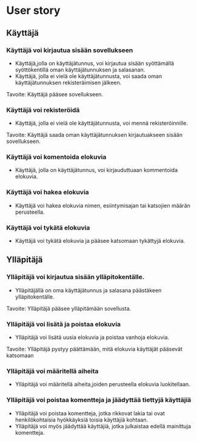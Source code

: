 # User story

## Käyttäjä
### Käyttäjä voi kirjautua sisään sovellukseen
- Käyttäjä,jolla on käyttäjätunnus, voi kirjautua sisään syöttämällä syöttökentillä oman käyttäjätunnuksen ja salasanan.
- Käyttäjä, jolla ei vielä ole käyttäjätunnusta, voi saada oman käyttäjätunnuksen rekisteräimisen jälkeen.

Tavoite: Käyttäjä pääsee sovellukseen.

### Käyttäjä voi rekisteröidä
- Käyttäjä, jolla ei vielä ole käyttäjätunnusta, voi mennä rekisteröinnille.

Tavoite: Käyttäjä saada oman käyttäjätunnuksen kirjautuakseen sisään sovellukseen.

### Käyttäjä voi komentoida elokuvia
- Käyttäjä, jolla on käyttäjätunnus, voi kirjauduttuaan kommentoida elokuvia.

### Käyttäjä voi hakea elokuvia
- Käyttäjä voi hakea elokuvia nimen, esiintymisajan tai katsojien määrän perusteella.

### Käyttäjä voi tykätä elokuvia
- Käyttäjä voi tykätä elokuvia ja pääsee katsomaan tykättyjä elokuvia.

## Ylläpitäjä
### Ylläpitäjä voi kirjautua sisään ylläpitokentälle.
- Ylläpitäjällä on oma käyttäjätunnus ja salasana päästäkeen ylläpitokentälle.

Tavoite: Ylläpitäjä pääsee ylläpitämään sovellusta.

### Ylläpitäjä voi lisätä ja poistaa elokuvia
- Ylläpitäjä voi lisätä uusia elokuvia ja poistaa vanhoja elokuvia.

Tavoite: Ylläpitäjä pystyy päättämään, mitä elokuvia käyttäjät pääsevät katsomaan

### Ylläpitäjä voi määritellä aiheita
- Ylläpitäjä voi määritellä aiheita,joiden perusteella elokuvia luokitellaan.

### Ylläpitäjä voi poistaa komentteja ja jäädyttää tiettyjä käyttäjiä

- Ylläpitäjä voi poistaa komentteja, jotka rikkovat lakia tai ovat henkilökohtaisia hyökkäyksiä toisia käyttäjiä kohtaan.
- Ylläpitäjä voi myös jäädyttää käyttäjiä, jotka julkaistaa edellä mainittuja komentteja.
